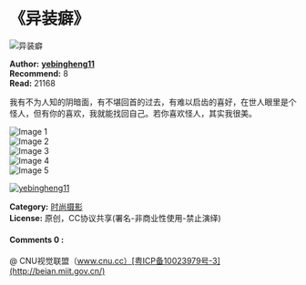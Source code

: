 # 《异装癖》

![异装癖](http://imgoss.cnu.cc/1611/19/923ad88cf19637858ea2c12b1be23fc7.jpg?width=749&height=1125&x-oss-process=style/flow280)

**Author:** [**yebingheng11**](http://www.cnu.cc/users/168916)  
**Recommend:** 8  
**Read:** 21168  

我有不为人知的阴暗面，有不堪回首的过去，有难以启齿的喜好，在世人眼里是个怪人，但有你的喜欢，我就能找回自己。若你喜欢怪人，其实我很美。

![Image 1](http://imgoss.cnu.cc/1608/16/eaddf56da3f538ab8470cc7b0195dea1.jpg?x-oss-process=style/content)  
![Image 2](http://imgoss.cnu.cc/assets/images/1_1.gif)  
![Image 3](http://imgoss.cnu.cc/assets/images/1_1.gif)  
![Image 4](http://imgoss.cnu.cc/assets/images/1_1.gif)  
![Image 5](http://imgoss.cnu.cc/assets/images/1_1.gif)  

[![yebingheng11](http://www.cnu.cc/uploads/avatar/images/de1cba9c5552b848cfb2494a5b4a28b6_100.jpg)](http://www.cnu.cc/users/168916)

**Category:** [时尚摄影](http://www.cnu.cc/categories/%E6%97%B6%E5%B0%9A%E6%91%84%E5%BD%B1)  
**License:** 原创，CC协议共享(署名-非商业性使用-禁止演绎)  

#### Comments 0 :  

@ CNU视觉联盟（www.cnu.cc）[粤ICP备10023979号-3](http://beian.miit.gov.cn/)